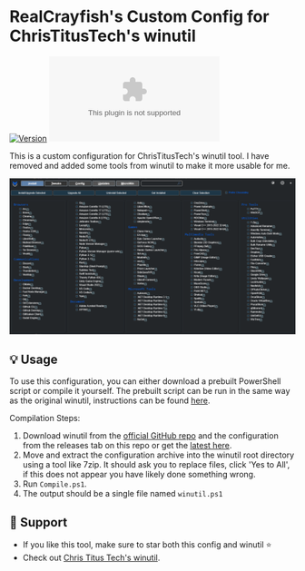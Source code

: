 # RealCrayfish's Custom Config for ChrisTitusTech's winutil
[![Version](https://img.shields.io/github/v/release/RealCrayfishh/WinutilConfig?color=%230567ff&label=Latest%20Release&style=for-the-badge)](https://github.com/RealCrayfish/WinutilConfig/releases/latest)
![GitHub Downloads (specific asset, all releases)](https://img.shields.io/github/downloads/RealCrayfish/WinutilConfig/config.zip?label=Total%20Downloads&style=for-the-badge)

This is a custom configuration for ChrisTitusTech's winutil tool. I have removed and added some tools from winutil to make it more usable for me.

![screen-install](./assets/Title-Screen.png)

## 💡 Usage

To use this configuration, you can either download a prebuilt PowerShell script or compile it yourself. The prebuilt script can be run in the same way as the original winutil, instructions can be found [here](https://github.com/ChrisTitusTech/winutil).

Compilation Steps:

1. Download winutil from the [official GitHub repo](https://github.com/ChrisTitusTech/winutil) and the configuration from the releases tab on this repo or get the [latest here](https://github.com/RealCrayfish/WinutilConfig/releases/latest/).
2. Move and extract the configuration archive into the winutil root directory using a tool like 7zip. It should ask you to replace files, click 'Yes to All', if this does not appear you have likely done something wrong.
3. Run `Compile.ps1`.
4. The output should be a single file named `winutil.ps1`

## 💖 Support
- If you like this tool, make sure to star both this config and winutil ⭐
- Check out [Chris Titus Tech's winutil](https://github.com/ChrisTitusTech/winutil).
